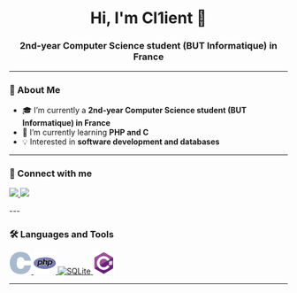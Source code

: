 <h1 align="center">Hi, I'm Cl1ient 👋</h1>
<h3 align="center">2nd-year Computer Science student (BUT Informatique) in France</h3>



---

### 🚀 About Me
- 🎓 I’m currently a **2nd-year Computer Science student (BUT Informatique) in France**  
- 🌱 I’m currently learning **PHP and C**  
- 💡 Interested in **software development and databases**  

---

### 🤝 Connect with me

<p align="left">
  <a href="mailto:alexishellich@gmail.com">
    <img src="https://img.shields.io/badge/Gmail-D14836?style=for-the-badge&logo=gmail&logoColor=white" />
  </a>
  <a href="https://discordapp.com/users/carpiste" target="_blank">
    <img src="https://img.shields.io/badge/Discord-5865F2?style=for-the-badge&logo=discord&logoColor=white" />
  </a>
</p>
---

### 🛠️ Languages and Tools
<p align="left">
  <a href="https://www.cprogramming.com/" target="_blank" rel="noreferrer">
    <img src="https://raw.githubusercontent.com/devicons/devicon/master/icons/c/c-original.svg" alt="C" width="40" height="40"/>
  </a>
  <a href="https://www.php.net" target="_blank" rel="noreferrer">
    <img src="https://raw.githubusercontent.com/devicons/devicon/master/icons/php/php-original.svg" alt="PHP" width="40" height="40"/>
  </a>
  <a href="https://www.sqlite.org/" target="_blank" rel="noreferrer">
    <img src="https://www.vectorlogo.zone/logos/sqlite/sqlite-icon.svg" alt="SQLite" width="40" height="40"/>
  </a>
  <a href="https://learn.microsoft.com/en-us/dotnet/csharp/" target="_blank" rel="noreferrer">
    <img src="https://raw.githubusercontent.com/devicons/devicon/master/icons/csharp/csharp-original.svg" alt="C#" width="40" height="40"/>
  </a>
</p>

---


